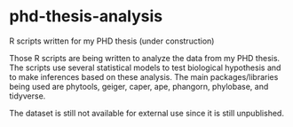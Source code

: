 # phd-thesis-analysis
R scripts written for my PHD thesis (under construction)

Those R scripts are being written to analyze the data from my PHD thesis. The scripts use several statistical models to test biological hypothesis and to make inferences based on these analysis. The main packages/libraries being used are phytools, geiger, caper, ape, phangorn, phylobase, and tidyverse. 

The dataset is still not available for external use since it is still unpublished.
